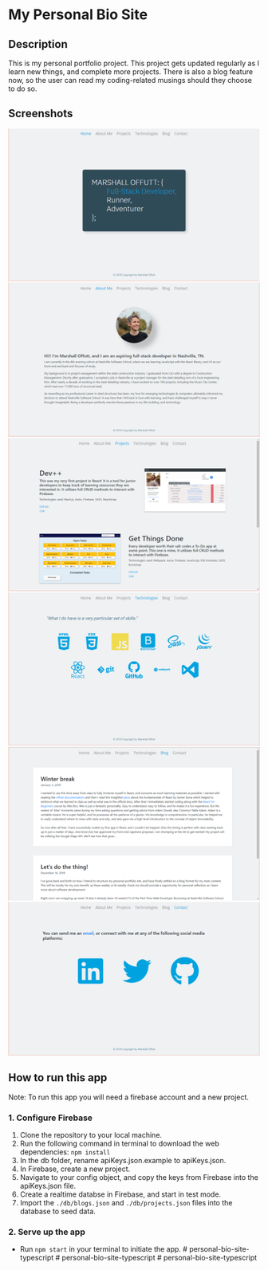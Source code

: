 # My Personal Bio Site

## Description
This is my personal portfolio project. This project gets updated regularly as I learn new things, and complete more projects. There is also a blog feature now, so the user can read my coding-related musings should they choose to do so.

## Screenshots
![homeview](./src/images/snap-1.png)
![about](./src/images/snap-2.png)
![projects](./src/images/snap-3.png)
![tech](./src/images/snap-4.png)
![blog](./src/images/snap-5.png)
![contact](./src/images/snap-6.png)

## How to run this app
Note: To run this app you will need a firebase account and a new project.

### 1. Configure Firebase
1. Clone the repository to your local machine.
2. Run the following command in terminal to download the web dependencies: `npm install`
3. In the db folder, rename apiKeys.json.example to apiKeys.json.
4. In Firebase, create a new project.
5. Navigate to your config object, and copy the keys from Firebase into the apiKeys.json file.
6. Create a realtime databse in Firebase, and start in test mode.
7. Import the `./db/blogs.json` and `./db/projects.json` files into the database to seed data.

### 2. Serve up the app
* Run `npm start` in your terminal to initiate the app.
#   p e r s o n a l - b i o - s i t e - t y p e s c r i p t 
 
 #   p e r s o n a l - b i o - s i t e - t y p e s c r i p t 
 
 #   p e r s o n a l - b i o - s i t e - t y p e s c r i p t 
 
 